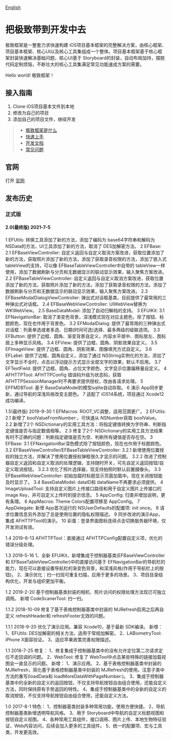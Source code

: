 [English](README_EN.md)
# 把极致带到开发中去

极致框架是一整套力求快速构建 iOS项目基本框架的完整解决方案，由核心框架、项目基本框架、核心UI以及核心工具集组成一个整体。项目基本框架基于核心框架封装快速解决基础问题，核心UI基于 Storyboard的封装，自动布局加持，摆脱代码定制烦恼，不断壮大的核心工具集满足常见功能速成方案的需要。

Hello world! 极致框架！

## 接入指南

1. Clone iOS项目基本文件到本地
2. 修改为自己的项目
3. 添加自己的项目文件，继续开发

> * [极致框架是什么](http://www.xfmwk.com/tags/极致框架/)
> * [快速上手](http://www.xfmwk.com/2019/05/22/快速上手目录/)
> * [开发文档](http://www.xfmwk.com/2019/05/22/开发文档目录/)
> * [常见问题](http://www.xfmwk.com/2019/05/22/常见问题/)

## 官网

打开 [官网](http://www.xfmwk.com/)

## 发布历史

### 正式版
#### 2.0(最终版) 2021-7-5
1       EFUtils: 转换工具添加了新的方法，添加了编码为 base64字符串和解码为 NSData的方法，UI工具添加了新的方法，取消了 DES加解密方法。
2       EFBase:
2.1     EFBaseViewController: 自定义返回与自定义取消方案改进，获取位置添加了新的方法，获取照片添加了新的方法，添加了获取录音权限的方法，添加了嵌入式 tableView的支持，可以像 EFBaseTableViewController中自带的 tableView一样使用，添加了数据刷新与分页和无数据显示的联动显示效果，输入聚焦方案改进。
2.2     EFBaseTableViewController: 自定义返回与自定义取消方案改进，获取位置添加了新的方法，获取照片添加了新的方法，添加了获取录音权限的方法，添加了数据刷新与分页和无数据显示的联动显示效果，输入聚焦方案改进。
2.3     EFBaseModalDialogViewController: 弹出式对话框基类，目前提供了最常用的三种弹出式对话框。
2.4     EFBaseWebViewController: UIWebView替换为 WKWebView。
2.5     BaseDataModel: 添加了自动归解档的支持。
3       EFUIKit:
3.1     EFNavigationBar: 取消了渐变色背景，深浅模式现在对应主题色，除了按钮、标题颜色，现在也作用于背景色。
3.2     EFModalDialog: 提供了最常用的三种弹出式对话框：列表单选或者多选、日期(时间可选)选择、最多两级的级联选项。
3.3     EFButton: 提供了边框、圆角、渐变背景自定义，内容水平居中、图标居左、图标居上多种显示风格。
3.4     EFView: 提供了边框、圆角、阴影效果自定义。
3.5     EFImageView: 提供了边框、圆角、阴影效果、图像填充方式自定义。
3.6     EFLabel: 提供了边框、圆角自定义，添加了通过 NSString实例化的方法，添加了文字显示不全时，点击以浮动提示方式显示全部文字的效果，默认不启用。
3.7     EFTextField: 提供了边框、圆角、占位文字颜色、文字显示位置偏移量自定义。
4       AFHTTPTool: AFHTTPConfig 错误码升级为状态码，获取 AFHTTPSessionManager时不再要求提供授权，改由各请求处理。
5       EFFMDBTool: 基于 BaseDataModel的模型sqlite自动存取。
6       演示 App同步更新，通过导航的深浅风格改变主题色。
7       适配了 iOS14系统，项目通过 Xcode12成功编译。

1.5(最终版) 2019-9-30
1	EFMacros: ROOT_VC调整，适用范围更广。
2	EFUtils:
2.1	新增了 boolValueFromNumber:，可快速从 NSNumber获取 boolValue。
2.2	新增了2个 NSDictionary的实用工具方法：将指定键值转换为字符串、判断指定键值是否与指定数值相等。
2.3	修复了2个 NSDictionary的实用工具方法结果有时不正确的问题：判断指定键值是否为空、判断所有键值是否存在空。
3	EFBase:
3.1	EFNavigationBar深色模式除了按钮颜色，现在也作用于标题颜色。
3.2	EFBaseViewController/EFBaseTableViewController: 
3.2.1	新增使用位置授权的独立方法，并解决了使用位置授权弹框很久才显示的问题。
3.2.2	改进了控制器自定义返回和自定义取消的处理逻辑，支持随时开关，可先自定义返回按钮/自定义取消按钮。
3.2.3	优化了照片选择器，现支持拍照时默认前置摄像头。
3.3	EFBaseWebViewController: 初始加载时标题显示页面加载中。现在关闭按钮能及时显示了。
3.4	BaseDataModel: dataID和 dataName不再要求必须提供。
4	ImageUploadTool: 支持自定义图片上传接口路径和用于自定义图片上传接口的 image Key，并可自定义上传时的提示信息。
5	AppConfig: 归类并增加说明，更有条理。
6	AppMacros: Theme Colors配置项移至 AppConfig。
7	AppDelegate: 新增 App首次运行的 NSUserDefaults的配置项: init once。
8	请求位置信息另外添加了总是使用位置的隐私权限描述。
9	同步改进的演示App，集成 AFHTTPTool的演示。
10	彩蛋：登录界面图标连续点击切换服务器环境，仅开发测试有效。

1.4 2019-6-13
AFHTTPTool：直接通过 AFHTTPConfig配置自定义项，优化的错误分级处理。

1.3 2019-5-16
1、全新 EFUIKit，新增集成于控制器基类(EFBaseViewController和 EFBaseTableViewController)中的直接访问基于 EFNavigationBar的导航栏的能力，现在可以直接设置导航栏的渐变色背景，和深浅风格(作用于导航栏上的按钮)。
2、演示优化：扫一扫现可重复扫描，应用于更多的场景。
3、项目目录结构优化，开发与组织更加平衡。

1.2 2019-2-20
基于控制器基类封装的相机、照片访问的权限处理方法现已可独立调用。
新增 CodeScanerTool: 扫一扫。

1.1.2 2018-10-09
修复了基于表格控制器基类中封装的 MJRefresh启用之后再自定义 refreshHeader和 refreshFooter无效的问题。

1.1.1 2018-9-20
优化了演示应用。兼容 Xcode10，基于最新 SDK编译。
新增：
1、EFUtils: DES加解密的相关方法，适用于常规加解密。
2、LABiometryTool: iPhone X面容验证。
3、适应苹果政策完善权限描述。

1.1 2018-7-25
修复：
1、修复集成于控制器基类中的没有允许定位第二次请求定位不走回调的问题。
2、WebTool: 修复了 WebTool中点击某些特殊的链接加载视图会一直显示的问题。
新增：
1、演示应用。
2、基于表格控制器基类中封装的 MJRefresh，简化基于表格控制器基类中封装的 MJRefresh的使用。注意子类中方法的重写(loadData和 loadMoreDataWithPageNumber:)。
3、集成于控制器基类中的全新的自定义的返回按钮，不仅支持导航按钮自由组合使用，还能自定义方法，同时保持原有手势返回的特性。
4、集成于控制器基类中的全新的自定义的取消按钮，不仅支持导航按钮自由组合使用，还能自定义方法。

1.0 2017-8-1
特色：
1、控制器基类封装多种常用功能，使用方便快捷。
2、导航控制器基类新增透明导航风格。
3、用于 Storyboard中导航的自定义标题视图和按钮自定义视图。
4、各种常用工具组件，接口调用、图片上传、本地生物特征验证、Web内容访问，后续会加入更多的工具组件。
5、统一的配置项、宏与工具类，开发更高效。
